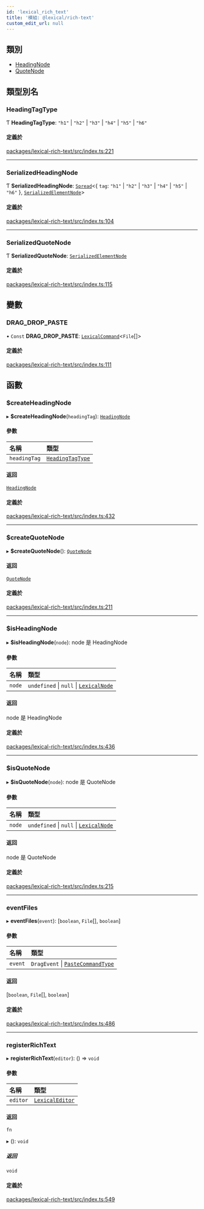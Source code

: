 ```yaml
---
id: 'lexical_rich_text'
title: '模組: @lexical/rich-text'
custom_edit_url: null
---
```


## 類別

- [HeadingNode](../classes/lexical_rich_text.HeadingNode.md)
- [QuoteNode](../classes/lexical_rich_text.QuoteNode.md)

## 類型別名

### HeadingTagType

Ƭ **HeadingTagType**: `"h1"` \| `"h2"` \| `"h3"` \| `"h4"` \| `"h5"` \| `"h6"`

#### 定義於

[packages/lexical-rich-text/src/index.ts:221](https://github.com/facebook/lexical/tree/main/packages/lexical-rich-text/src/index.ts#L221)

---

### SerializedHeadingNode

Ƭ **SerializedHeadingNode**: [`Spread`](lexical.md#spread)\<\{ `tag`: `"h1"` \| `"h2"` \| `"h3"` \| `"h4"` \| `"h5"` \| `"h6"` }, [`SerializedElementNode`](lexical.md#serializedelementnode)\>

#### 定義於

[packages/lexical-rich-text/src/index.ts:104](https://github.com/facebook/lexical/tree/main/packages/lexical-rich-text/src/index.ts#L104)

---

### SerializedQuoteNode

Ƭ **SerializedQuoteNode**: [`SerializedElementNode`](lexical.md#serializedelementnode)

#### 定義於

[packages/lexical-rich-text/src/index.ts:115](https://github.com/facebook/lexical/tree/main/packages/lexical-rich-text/src/index.ts#L115)

## 變數

### DRAG_DROP_PASTE

• `Const` **DRAG_DROP_PASTE**: [`LexicalCommand`](lexical.md#lexicalcommand)\<`File`[]\>

#### 定義於

[packages/lexical-rich-text/src/index.ts:111](https://github.com/facebook/lexical/tree/main/packages/lexical-rich-text/src/index.ts#L111)

## 函數

### $createHeadingNode

▸ **$createHeadingNode**(`headingTag`): [`HeadingNode`](../classes/lexical_rich_text.HeadingNode.md)

#### 參數

| 名稱         | 類型                                                    |
| :----------- | :------------------------------------------------------ |
| `headingTag` | [`HeadingTagType`](lexical_rich_text.md#headingtagtype) |

#### 返回

[`HeadingNode`](../classes/lexical_rich_text.HeadingNode.md)

#### 定義於

[packages/lexical-rich-text/src/index.ts:432](https://github.com/facebook/lexical/tree/main/packages/lexical-rich-text/src/index.ts#L432)

---

### $createQuoteNode

▸ **$createQuoteNode**(): [`QuoteNode`](../classes/lexical_rich_text.QuoteNode.md)

#### 返回

[`QuoteNode`](../classes/lexical_rich_text.QuoteNode.md)

#### 定義於

[packages/lexical-rich-text/src/index.ts:211](https://github.com/facebook/lexical/tree/main/packages/lexical-rich-text/src/index.ts#L211)

---

### $isHeadingNode

▸ **$isHeadingNode**(`node`): node 是 HeadingNode

#### 參數

| 名稱   | 類型                                                                        |
| :----- | :-------------------------------------------------------------------------- |
| `node` | `undefined` \| `null` \| [`LexicalNode`](../classes/lexical.LexicalNode.md) |

#### 返回

node 是 HeadingNode

#### 定義於

[packages/lexical-rich-text/src/index.ts:436](https://github.com/facebook/lexical/tree/main/packages/lexical-rich-text/src/index.ts#L436)

---

### $isQuoteNode

▸ **$isQuoteNode**(`node`): node 是 QuoteNode

#### 參數

| 名稱   | 類型                                                                        |
| :----- | :-------------------------------------------------------------------------- |
| `node` | `undefined` \| `null` \| [`LexicalNode`](../classes/lexical.LexicalNode.md) |

#### 返回

node 是 QuoteNode

#### 定義於

[packages/lexical-rich-text/src/index.ts:215](https://github.com/facebook/lexical/tree/main/packages/lexical-rich-text/src/index.ts#L215)

---

### eventFiles

▸ **eventFiles**(`event`): [`boolean`, `File`[], `boolean`]

#### 參數

| 名稱    | 類型                                                             |
| :------ | :--------------------------------------------------------------- |
| `event` | `DragEvent` \| [`PasteCommandType`](lexical.md#pastecommandtype) |

#### 返回

[`boolean`, `File`[], `boolean`]

#### 定義於

[packages/lexical-rich-text/src/index.ts:486](https://github.com/facebook/lexical/tree/main/packages/lexical-rich-text/src/index.ts#L486)

---

### registerRichText

▸ **registerRichText**(`editor`): () => `void`

#### 參數

| 名稱     | 類型                                                   |
| :------- | :----------------------------------------------------- |
| `editor` | [`LexicalEditor`](../classes/lexical.LexicalEditor.md) |

#### 返回

`fn`

▸ (): `void`

##### 返回

`void`

#### 定義於

[packages/lexical-rich-text/src/index.ts:549](https://github.com/facebook/lexical/tree/main/packages/lexical-rich-text/src/index.ts#L549)

